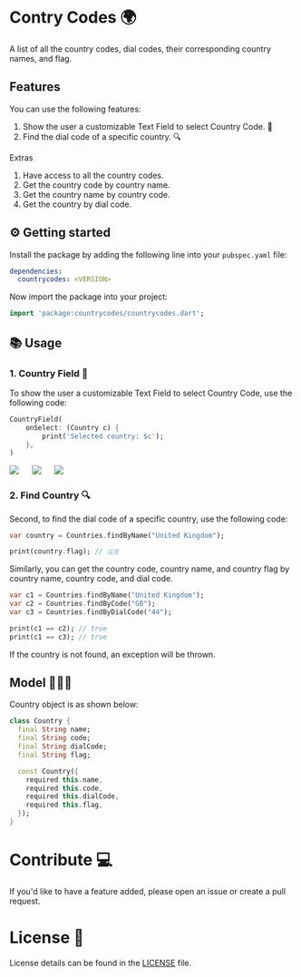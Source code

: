 # Contry Codes 🌍

A list of all the country codes, dial codes, their corresponding country names, and flag.

## Features

You can use the following features:
1. Show the user a customizable Text Field to select Country Code. 🚀
2. Find the dial code of a specific country. 🔍

Extras
1. Have access to all the country codes.
2. Get the country code by country name.
3. Get the country name by country code.
4. Get the country by dial code.

## ⚙️ Getting started

Install the package by adding the following line into your `pubspec.yaml` file:

```yaml
dependencies:
  countrycodes: <VERSION>
```

Now import the package into your project:

```dart
import 'package:countrycodes/countrycodes.dart';
```

## 📚 Usage 

### 1. Country Field 🚀

To show the user a customizable Text Field to select Country Code, use the following code:

```dart
CountryField(
    onSelect: (Country c) {
        print('Selected country: $c');
    },
)
```

<img src="screenshots/CountryField.png">
&nbsp;&nbsp;&nbsp;&nbsp;
<img src="screenshots/Choose.png">
&nbsp;&nbsp;&nbsp;&nbsp;
<img src="screenshots/Search.png">

<br>

### 2. Find Country 🔍

Second, to find the dial code of a specific country, use the following code:

```dart
var country = Countries.findByName("United Kingdom");

print(country.flag); // 🇬🇧
```

Similarly, you can get the country code, country name, and country flag by country name, country code, and dial code.

```dart
var c1 = Countries.findByName("United Kingdom");
var c2 = Countries.findByCode("GB");
var c3 = Countries.findByDialCode("44");

print(c1 == c2); // true
print(c1 == c3); // true
```

If the country is not found, an exception will be thrown.

## Model 🧑🏻‍💻

Country object is as shown below:

```dart
class Country {
  final String name;
  final String code;
  final String dialCode;
  final String flag;

  const Country({
    required this.name,
    required this.code,
    required this.dialCode,
    required this.flag,
  });
}
```


# Contribute 💻
If you'd like to have a feature added, please open an issue or create a pull request.


# License 🔑

License details can be found in the [LICENSE](./LICENSE) file.

